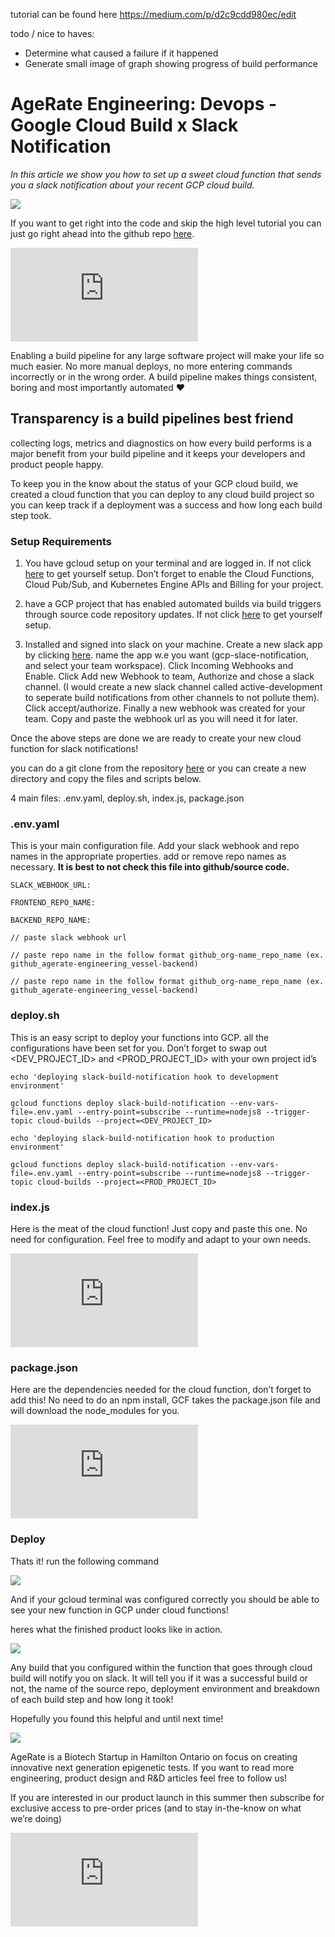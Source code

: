 tutorial can be found here https://medium.com/p/d2c9cdd980ec/edit

todo / nice to haves:
  - Determine what caused a failure if it happened
  - Generate small image of graph showing progress of build performance
  
  
# AgeRate Engineering: Devops -Google Cloud Build x Slack Notification



*In this article we show you how to set up a sweet cloud function that sends you a slack notification about your recent GCP cloud build.*

![](https://cdn-images-1.medium.com/max/2068/1*ssrDVEXszc6cBGjhiVoOGw.png)

If you want to get right into the code and skip the high level tutorial you can just go right ahead into the github repo [here](https://github.com/agerate-engineering/gcp-slack-notification.git).

<iframe src="https://medium.com/media/7a6bf3d7dcab2127026d237ce4945433" frameborder=0></iframe>

Enabling a build pipeline for any large software project will make your life so much easier. No more manual deploys, no more entering commands incorrectly or in the wrong order. A build pipeline makes things consistent, boring and most importantly automated ❤

## Transparency is a build pipelines best friend

collecting logs, metrics and diagnostics on how every build performs is a major benefit from your build pipeline and it keeps your developers and product people happy.

To keep you in the know about the status of your GCP cloud build, we created a cloud function that you can deploy to any cloud build project so you can keep track if a deployment was a success and how long each build step took.

### Setup Requirements

1. You have gcloud setup on your terminal and are logged in. If not click [here](https://cloud.google.com/sdk/docs/) to get yourself setup. Don’t forget to enable the Cloud Functions, Cloud Pub/Sub, and Kubernetes Engine APIs and Billing for your project.

1. have a GCP project that has enabled automated builds via build triggers through source code repository updates. If not click [here](https://cloud.google.com/cloud-build/docs/running-builds/automate-builds) to get yourself setup.

1. Installed and signed into slack on your machine. Create a new slack app by clicking [here](https://api.slack.com/apps?new_app=1). name the app w.e you want (gcp-slace-notification, and select your team workspace). Click Incoming Webhooks and Enable. Click Add new Webhook to team, Authorize and chose a slack channel. (I would create a new slack channel called active-development to seperate build notifications from other channels to not pollute them). Click accept/authorize. Finally a new webhook was created for your team. Copy and paste the webhook url as you will need it for later.

Once the above steps are done we are ready to create your new cloud function for slack notifications!

you can do a git clone from the repository [here](https://github.com/agerate-engineering/gcp-slack-notification.git) or you can create a new directory and copy the files and scripts below.

4 main files: .env.yaml, deploy.sh, index.js, package.json

### .env.yaml

This is your main configuration file. Add your slack webhook and repo names in the appropriate properties. add or remove repo names as necessary. **It is best to not check this file into github/source code.**

    SLACK_WEBHOOK_URL: 

    FRONTEND_REPO_NAME:

    BACKEND_REPO_NAME:

    // paste slack webhook url

    // paste repo name in the follow format github_org-name_repo_name (ex. github_agerate-engineering_vessel-backend)

    // paste repo name in the follow format github_org-name_repo_name (ex. github_agerate-engineering_vessel-backend)

### deploy.sh

This is an easy script to deploy your functions into GCP. all the configurations have been set for you. Don’t forget to swap out <DEV_PROJECT_ID> and <PROD_PROJECT_ID> with your own project id’s

    echo 'deploying slack-build-notification hook to development environment' 

    gcloud functions deploy slack-build-notification --env-vars-file=.env.yaml --entry-point=subscribe --runtime=nodejs8 --trigger-topic cloud-builds --project=<DEV_PROJECT_ID> 

    echo 'deploying slack-build-notification hook to production environment'

    gcloud functions deploy slack-build-notification --env-vars-file=.env.yaml --entry-point=subscribe --runtime=nodejs8 --trigger-topic cloud-builds --project=<PROD_PROJECT_ID>

### index.js

Here is the meat of the cloud function! Just copy and paste this one. No need for configuration. Feel free to modify and adapt to your own needs.

<iframe src="https://medium.com/media/8fa1429a840de3d05e141edeacdd0213" frameborder=0></iframe>

### package.json

Here are the dependencies needed for the cloud function, don’t forget to add this! No need to do an npm install, GCF takes the package.json file and will download the node_modules for you.

<iframe src="https://medium.com/media/fd972ffa4fc3d7baf7b392442b2f4874" frameborder=0></iframe>

### Deploy

Thats it! run the following command

![](https://cdn-images-1.medium.com/max/2148/1*HuEBumG3jNrga5dya9B6WQ.png)

And if your gcloud terminal was configured correctly you should be able to see your new function in GCP under cloud functions!

heres what the finished product looks like in action.

![](https://cdn-images-1.medium.com/max/2752/1*rpCtUWoihcq2kNurfQ9lFA.png)

Any build that you configured within the function that goes through cloud build will notify you on slack. It will tell you if it was a successful build or not, the name of the source repo, deployment environment and breakdown of each build step and how long it took!

Hopefully you found this helpful and until next time!

![](https://cdn-images-1.medium.com/max/2000/1*6BJ5slUGJm0tLI_rCBGA2w.png)

AgeRate is a Biotech Startup in Hamilton Ontario on focus on creating innovative next generation epigenetic tests. If you want to read more engineering, product design and R&D articles feel free to follow us!

If you are interested in our product launch in this summer then subscribe for exclusive access to pre-order prices (and to stay in-the-know on what we’re doing)

<iframe src="https://medium.com/media/528efcd5e7615a9e3818739f705c85fb" frameborder=0></iframe>


